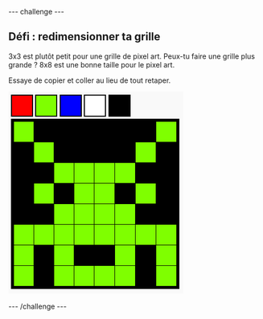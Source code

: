 --- challenge ---

## Défi : redimensionner ta grille

3x3 est plutôt petit pour une grille de pixel art. Peux-tu faire une grille plus grande ? 8x8 est une bonne taille pour le pixel art.

Essaye de copier et coller au lieu de tout retaper.

![capture d'écran](images/pixel-art-final.png)

--- /challenge ---
